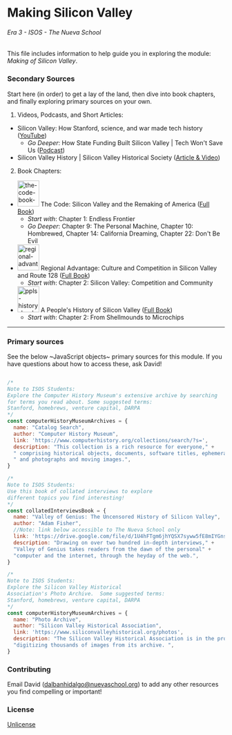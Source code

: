 # Making Silicon Valley
###### Era 3 - ISOS - The Nueva School

This file includes information to help guide you in exploring the module: *Making of Silicon Valley*.

### Secondary Sources
Start here (in order) to get a lay of the land, then dive into book chapters, and finally exploring primary sources on your own.
1. Videos, Podcasts, and Short Articles:
 * Silicon Valley: How Stanford, science, and war made tech history ([YouTube](https://www.youtube.com/watch?v=uHzVZ3Uk2TI))
    * *Go Deeper*: How State Funding Built Silicon Valley | Tech Won't Save Us ([Podcast](https://www.techwontsave.us/episode/59_how_state_funding_built_silicon_valley_w_margaret_omara))
  * Silicon Valley History | Silicon Valley Historical Society ([Article & Video](https://www.siliconvalleyhistorical.org/history-of-silicon-valley))

2. Book Chapters:
 * <img alt ="the-code-book-cover-img" src="/resources/images/book-cover-the-code.png" width="50" height="60" /> The Code: Silicon Valley and the Remaking of America ([Full Book](https://drive.google.com/file/d/1lQtK03TjSF9N_Pl8SN0oelSxAwPXHWcN/view?usp=sharing))
    * *Start with*: Chapter 1: Endless Frontier
    * *Go Deeper*: Chapter 9: The Personal Machine, Chapter 10: Hombrewed, Chapter 14: California Dreaming, Chapter 22: Don't Be Evil
  * <img alt ="regional-advantage-book-cover-img" src="/resources/images/book-cover-regional-advantage.jpg" width="50" height="60" /> Regional Advantage: Culture and Competition in Silicon Valley and Route 128 ([Full Book](https://drive.google.com/file/d/1OGBANtuYJA58IujoMq_xSqc3wHNXTiGM/view?usp=sharing))
    * *Start with*: Chapter 2: Silicon Valley: Competition and Community
  * <img alt ="ppls-history-book-cover-img" src="/resources/images/book-cover-peoples-history.jpg" width="50" height="60" /> A People's History of Silicon Valley ([Full Book](https://drive.google.com/file/d/1EFj7Es6wvAxvU4n-7CBkLv0tykFPYFNH/view?usp=sharing))
    * *Start with*: Chapter 2: From Shellmounds to Microchips

---

### Primary sources
See the below ~JavaScript objects~ primary sources for this module. If you have questions about how to access these, ask David!

```javascript

/*
Note to ISOS Students:
Explore the Computer History Museum's extensive archive by searching
for terms you read about. Some suggested terms:
Stanford, homebrews, venture capital, DARPA
*/
const computerHistoryMuseumArchives = {
  name: "Catalog Search",
  author: "Computer History Museum",
  link: 'https://www.computerhistory.org/collections/search/?s=',
  description: "This collection is a rich resource for everyone," +
  " comprising historical objects, documents, software titles, ephemera," +
  " and photographs and moving images.",
}

/*
Note to ISOS Students:
Use this book of collated interviews to explore
different topics you find interesting!
*/
const collatedInterviewsBook = {
  name: "Valley of Genius: The Uncensored History of Silicon Valley",
  author: "Adam Fisher",
  //Note: link below accessible to The Nueva School only
  link: 'https://drive.google.com/file/d/1U4hFTgm6jhYQSX7syww5fE8mIYGns2jr/view?usp=sharing',
  description: "Drawing on over two hundred in-depth interviews," +
  "Valley of Genius takes readers from the dawn of the personal" +
  "computer and the internet, through the heyday of the web.",
}

/*
Note to ISOS Students:
Explore the Silicon Valley Historical
Association's Photo Archive.  Some suggested terms:
Stanford, homebrews, venture capital, DARPA
*/
const computerHistoryMuseumArchives = {
  name: "Photo Archive",
  author: "Silicon Valley Historical Association",
  link: 'https://www.siliconvalleyhistorical.org/photos',
  description: "The Silicon Valley Historical Association is in the process of" +
  "digitizing thousands of images from its archive. ",
}

```

### Contributing
Email David ([dalbanhidalgo@nuevaschool.org](mailto:dalbanhidalgo@nuevaschool.org)) to add any other resources you find compelling or important!

### License
[Unlicense](https://unlicense.org/)
